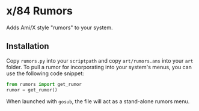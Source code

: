 # x/84 Rumors

Adds Ami/X style "rumors" to your system.

## Installation

Copy `rumors.py` into your `scriptpath` and copy `art/rumors.ans` into your
`art` folder. To pull a rumor for incorporating into your system's menus,
you can use the following code snippet:

```python
from rumors import get_rumor
rumor = get_rumor()
```

When launched with `gosub`, the file will act as a stand-alone rumors menu.
